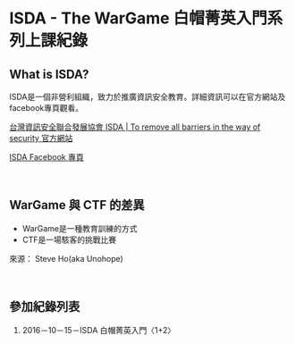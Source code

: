 # ISDA - The WarGame 白帽菁英入門系列上課紀錄

## What is ISDA? 
ISDA是一個非營利組織，致力於推廣資訊安全教育。詳細資訊可以在官方網站及facebook專頁觀看。

[台灣資訊安全聯合發展協會 ISDA | To remove all barriers in the way of security 官方網站](http://www.isda.org.tw/)

[ISDA Facebook 專頁](https://www.facebook.com/ISDA.tw/)

<br>

## WarGame 與 CTF 的差異
* WarGame是一種教育訓練的方式
* CTF是一場駭客的挑戰比賽
 
來源： Steve Ho(aka Unohope)

<br>

## 參加紀錄列表
<ol>
  <li>2016－10－15－ISDA 白帽菁英入門〈1+2〉</li>
</ol>
